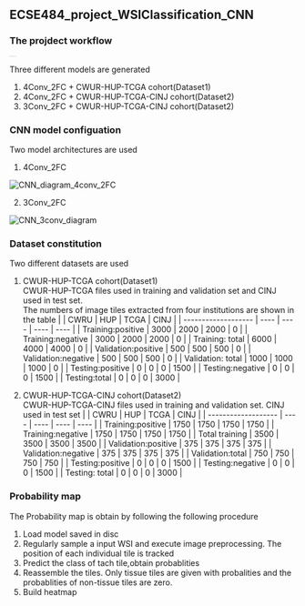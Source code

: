 ## ECSE484_project_WSIClassification_CNN
### The projdect workflow 
<img src="https://tva1.sinaimg.cn/large/0081Kckwly1glcmnbpempj30xd0u0dh0.jpg" alt="ECSE 484_project_work flow_new" style="zoom:5%;" />

Three different models are generated 
1. 4Conv_2FC + CWUR-HUP-TCGA cohort(Dataset1) 
2. 4Conv_2FC + CWUR-HUP-TCGA-CINJ cohort(Dataset2) 
3. 3Conv_2FC + CWUR-HUP-TCGA-CINJ cohort(Dataset2)
### CNN model configuation 
Two model architectures are used
1. 4Conv_2FC<br>
<img src="https://tva1.sinaimg.cn/large/0081Kckwly1glb2o6s2acj33cu0sigsl.jpg" alt="CNN_diagram_4conv_2FC" />

2. 3Conv_2FC<br>
<img src="https://tva1.sinaimg.cn/large/0081Kckwly1glbm3kv7nhj33cw0u0dv5.jpg" alt="CNN_3conv_diagram" />

### Dataset constitution
Two different datasets are used
1. CWUR-HUP-TCGA cohort(Dataset1) <br>
 CWUR-HUP-TCGA files used in training and validation set and CINJ used in test set.<br>
 The numbers of image tiles extracted from four institutions are shown in the table
    |                     | CWRU | HUP  | TCGA | CINJ |
   | ------------------- | ---- | ---- | ---- | ---- |
   | Training:positive   | 3000 | 2000 | 2000 | 0    |
   | Training:negative   | 3000 | 2000 | 2000 | 0    |
   | Training: total     | 6000 | 4000 | 4000 | 0    |
   | Validation:positive | 500  | 500  | 500  | 0    |
   | Validation:negative | 500  | 500  | 500  | 0    |
   | Validation: total   | 1000 | 1000 | 1000 | 0    |
   | Testing:positive    | 0    | 0    | 0    | 1500 |
   | Testing:negative    | 0    | 0    | 0    | 1500 |
   | Testing:total       | 0    | 0    | 0    | 3000 |

2. CWUR-HUP-TCGA-CINJ cohort(Dataset2) <br>
 CWUR-HUP-TCGA-CINJ files used in training and validation set. CINJ used in test set
      |                     | CWRU | HUP  | TCGA | CINJ |
   | ------------------- | ---- | ---- | ---- | ---- |
   | Training:positive   | 1750 | 1750 | 1750 | 1750 |
   | Training:negative   | 1750 | 1750 | 1750 | 1750 |
   | Total training      | 3500 | 3500 | 3500 | 3500 |
   | Validation:positive | 375  | 375  | 375  | 375  |
   | Validation:negative | 375  | 375  | 375  | 375  |
   | Validation:total    | 750  | 750  | 750  | 750  |
   | Testing:positive    | 0    | 0    | 0    | 1500 |
   | Testing:negative    | 0    | 0    | 0    | 1500 |
   | Testing: total      | 0    | 0    | 0    | 3000 |
   
### Probability map
   The Probability map is obtain by following the following procedure
1. Load model saved in disc
2. Regularly sample a input WSI and execute image preprocessing. The position of each individual tile is tracked
3. Predict the class of tach tile,obtain probablities
4. Reassemble the tiles. Only tissue tiles are given with probalities and the probablities of non-tissue tiles are zero. 
5. Build heatmap


